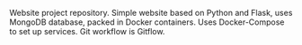 Website project repository.
Simple website based on Python and Flask, uses MongoDB database, packed in Docker containers.
Uses Docker-Compose to set up services.
Git workflow is Gitflow.